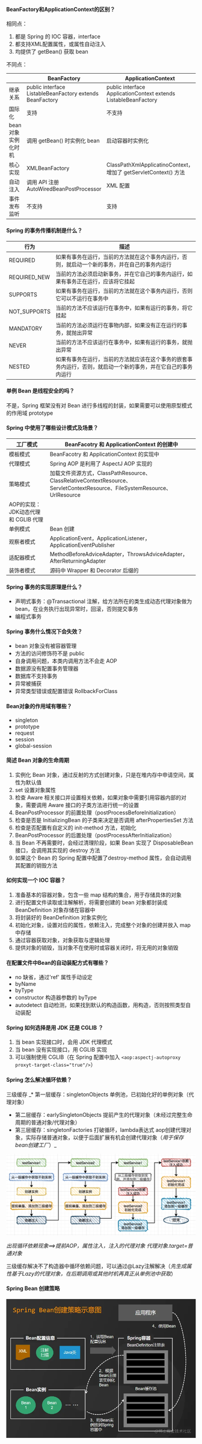 #### BeanFactory和ApplicationContext的区别？
相同点：

1. 都是 Spring 的 IOC 容器，interface
2. 都支持XML配置属性，或属性自动注入
3. 均提供了 getBean() 获取 bean

不同点：

|                    | BeanFactory                                              | ApplicationContext                                              |
|--------------------|----------------------------------------------------------|-----------------------------------------------------------------|
| 继承关系           | public interface ListableBeanFactory extends BeanFactory | public interface ApplicationContext extends ListableBeanFactory |
| 国际化             | 支持                                                     | 不支持                                                          |
| bean对象实例化时机 | 调用 getBean() 时实例化 bean                             | 启动容器时实例化                                                |
| 核心实现           | XMLBeanFactory                                           | ClassPathXmlApplicatinoContext，增加了 getServletContext() 方法 |
| 自动注入           | 调用 API 注册AutoWiredBeanPostProcessor                  | XML 配置                                                        |
| 事件发布监听       | 不支持                                                   | 支持                                                            |

#### Spring 的事务传播机制是什么？
| **行为**     | **描述**                                                                                                       |
|--------------|----------------------------------------------------------------------------------------------------------------|
| REQUIRED     | 如果有事务在运行，当前的方法就在这个事务内运行，否则，就启动一个新的事务，并在自己的事务内运行                 |
| REQUIRED_NEW | 当前的方法必须启动新事务，并在它自己的事务内运行，如果有事务正在运行，应该将它挂起                             |
| SUPPORTS     | 如果有事务在运行，当前的方法就在这个事务内运行，否则它可以不运行在事务中                                       |
| NOT_SUPPORTS | 当前的方法不应该运行在事务中，如果有运行的事务，将它挂起                                                       |
| MANDATORY    | 当前的方法必须运行在事物内部，如果没有正在运行的事务，就抛出异常                                               |
| NEVER        | 当前的方法不应该运行在事务中，如果有运行的事务，就抛出异常                                                     |
| NESTED       | 如果有事务在运行，当前的方法就应该在这个事务的嵌套事务内运行，否则，就启动一个新的事务，并在它自己的事务内运行 |

#### 单例 Bean 是线程安全的吗？
不是，Spring 框架没有对 Bean 进行多线程的封装，如果需要可以使用原型模式的作用域 prototype

#### Spring 中使用了哪些设计模式及场景？
| 工厂模式                            | BeanFacotry 和 ApplicationContext 的创建中                                                                                 |
|-------------------------------------|----------------------------------------------------------------------------------------------------------------------------|
| 模板模式                            | BeanFacotry 和 ApplicationContext 的实现中                                                                                 |
| 代理模式                            | Spring AOP 是利用了 AspectJ AOP 实现的                                                                                     |
| 策略模式                            | 加载文件资源方式，ClassPathResource、ClassRelativeContextResource、ServletContextResource、FileSystemResource、UrlResource |
| AOP的实现：JDK动态代理和 CGLIB 代理 |                                                                                                                            |
| 单例模式                            | Bean 创建                                                                                                                  |
| 观察者模式                          | ApplicationEvent，ApplicationListener，ApplicationEventPublisher                                                           |
| 适配器模式                          | MethodBeforeAdviceAdapter，ThrowsAdviceAdapter，AfterReturningAdapter                                                      |
| 装饰者模式                          | 源码中 Wrapper 和 Decorator 后缀的                                                                                         |

#### Spring 事务的实现原理是什么？

- 声明式事务：@Transactional 注解，给方法所在的类生成动态代理对象做为 bean，在业务执行出现异常时，回滚，否则提交事务
- 编程式事务

#### Spring 事务什么情况下会失效？

- bean 对象没有被容器管理
- 方法的访问修饰符不是 public
- 自身调用问题，本类内调用方法不会走 AOP
- 数据源没有配置事务管理器
- 数据库不支持事务
- 异常被捕获
- 异常类型错误或配置错误 RollbackForClass
#### Bean对象的作用域有哪些？

- singleton
- prototype
- request
- session
- global-session

#### 简述 Bean 对象的生命周期

1. 实例化 Bean 对象，通过反射的方式创建对象，只是在堆内存中申请空间，属性为默认值
2. set 设置对象属性
3. 检查 Aware 相关接口并设置相关依赖，如果对象中需要引用容器内部的对象，需要调用 Aware 接口的子类方法进行统一的设置
4. BeanPostProcessor 的前置处理（postProcessBeforeInitialization）
5. 检查是否是 InitializingBean 的子类来决定是否调用 afterPropertiesSet 方法
6. 检查是否配置有自定义的 init-method 方法，初始化
7. BeanPostProcessor 的后置处理（postProcessAfterInitialization）
8. 当 Bean 不再需要时，会经过清理阶段，如果 Bean 实现了 DisposableBean 接口，会调用其实现的 destroy 方法
9. 如果这个 Bean 的 Spring 配置中配置了destroy-method 属性，会自动调用其配置的销毁方法

#### 如何实现一个 IOC 容器？

1. 准备基本的容器对象，包含一些 map 结构的集合，用于存储具体的对象
2. 进行配置文件读取或注解解析，将需要创建的 bean 对象都封装成 BeanDefinition 对象存储在容器中
3. 将封装好的 BeanDefinition 对象实例化
4. 初始化对象，设置对应的属性，依赖注入，完成整个对象的创建并放入 map 中存储
5. 通过容器获取对象，对象获取与逻辑处理
6. 提供对象的销毁，当对象不在使用时或容器关闭时，将无用的对象销毁

#### 在配置文件中Bean的自动装配方式有哪些？

- no 缺省，通过'ref' 属性手动设定
- byName
- byType
- constructor 构造器参数的 byType
- autodetect 自动检测，如果找到默认的构造函数，用构造，否则按照类型自动装配

#### Spring 如何选择是用 JDK 还是 CGLIB ？

1. 当 bean 实现接口时，会用 JDK 代理模式
2. 当 bean 没有实现接口，用 CGLIB 实现
3. 可以强制使用 CGLIB（在 Spring 配置中加入 `<aop:aspectj-autoproxy proxyt-target-class="true"/>`）

#### Spring 怎么解决循环依赖？
三级缓存
_* 第一层缓存：singletonObjects 单例池，已初始化好的单例对象（代理对象）
* 第二层缓存：earlySingletonObjects 提前产生的代理对象（未经过完整生命周期的普通对象/代理对象）
* 第三层缓存：singletonFactories 打破循环，lambda表达式 aop创建代理对象，实际存储普通对象，以便于后面扩展有机会创建代理对象（_用于保存bean创建工厂_）_

![Spring 三级缓存原理](/pic/Spring%20三级缓存原理.png)

_出现循环依赖现象==>提前AOP，属性注入，注入的代理对象  代理对象.target=普通对象_

三级缓存解决不了构造器中循环依赖问题，可以通过@Lazy注解解决（_先生成属性基于Lazy的代理对象，在后期调用或其他时机再真正从单例池中获取_）

#### Spring Bean 创建策略
![Spring Bean 创建策略](/pic/Spring%20Bean%20创建策略.png)
